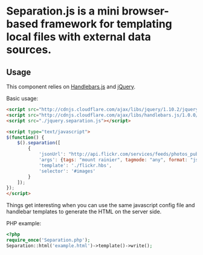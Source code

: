 # Separation.js is a mini browser-based framework for templating local files with external data sources.

## Usage

This component relies on [Handlebars.js](http://handlebarsjs.com/) and [jQuery](http://jquery.com/).

Basic usage:

```html
<script src="http://cdnjs.cloudflare.com/ajax/libs/jquery/1.10.2/jquery.min.js"></script>
<script src="http://cdnjs.cloudflare.com/ajax/libs/handlebars.js/1.0.0/handlebars.min.js"></script>
<script src="./jquery.separation.js"></script>

<script type="text/javascript">
$(function() {
	$().separation([
		{
			'jsonUrl': "http://api.flickr.com/services/feeds/photos_public.gne?jsoncallback=?",
			'args': {tags: "mount rainier", tagmode: "any", format: "json"},
			'template': './flickr.hbs',
			'selector': '#images'
		}
	]);
});
</script>
```

Things get interesting when you can use the same javascript config file and handlebar templates to generate the HTML on the server side.

PHP example:

```php
<?php
require_once('Separation.php');
Separation::html('example.html')->template()->write();
```